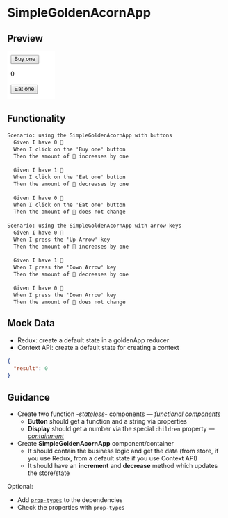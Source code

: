 # SimpleGoldenAcornApp

## Preview

![preview of the application](./preview.png)

## Functionality

```gherkin
Scenario: using the SimpleGoldenAcornApp with buttons
  Given I have 0 🌰
  When I click on the 'Buy one' button
  Then the amount of 🌰 increases by one

  Given I have 1 🌰
  When I click on the 'Eat one' button
  Then the amount of 🌰 decreases by one

  Given I have 0 🌰
  When I click on the 'Eat one' button
  Then the amount of 🌰 does not change

Scenario: using the SimpleGoldenAcornApp with arrow keys
  Given I have 0 🌰
  When I press the 'Up Arrow' key
  Then the amount of 🌰 increases by one

  Given I have 1 🌰
  When I press the 'Down Arrow' key
  Then the amount of 🌰 decreases by one

  Given I have 0 🌰
  When I press the 'Down Arrow' key
  Then the amount of 🌰 does not change
```

## Mock Data

- Redux: create a default state in a goldenApp reducer
- Context API: create a default state for creating a context

```json
{
  "result": 0
}
```

## Guidance

- Create two function *-stateless-* components &mdash;
  *[functional components](https://reactjs.org/docs/components-and-props.html#functional-and-class-components)*
  - **Button** should get a function and a string via properties
  - **Display** should get a number via the special `children` property
    &mdash; *[containment](https://reactjs.org/docs/composition-vs-inheritance.html#containment)*
- Create **SimpleGoldenAcornApp** component/container
  - It should contain the business logic and get the data (from store, if you use Redux, from a default state if you use Context API)
  - It should have an **increment** and **decrease** method which updates the store/state

Optional:
- Add [`prop-types`](https://www.npmjs.com/package/prop-types) to the dependencies
- Check the properties with `prop-types`
